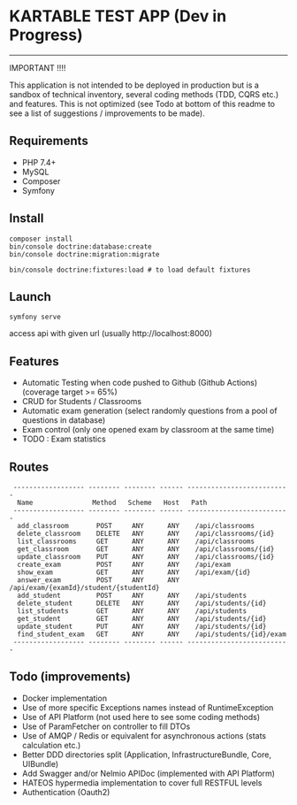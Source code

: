 # KARTABLE TEST APP (Dev in Progress)
---

IMPORTANT !!!! 

This application is not intended to be deployed in production but is a sandbox of technical inventory, 
several coding methods (TDD, CQRS etc.) and features. This is not optimized (see Todo at bottom of this readme
to see a list of suggestions / improvements to be made).

## Requirements 

- PHP 7.4+
- MySQL
- Composer
- Symfony

## Install 

```
composer install
bin/console doctrine:database:create
bin/console doctrine:migration:migrate

bin/console doctrine:fixtures:load # to load default fixtures
```

## Launch

```
symfony serve
```

access api with given url (usually http://localhost:8000)

## Features 

- Automatic Testing when code pushed to Github (Github Actions) (coverage target >= 65%)
- CRUD for Students / Classrooms
- Automatic exam generation (select randomly questions from a pool of questions in database)
- Exam control (only one opened exam by classroom at the same time)
- TODO : Exam statistics

## Routes

```
 ------------------ -------- -------- ------ --------------------------
  Name               Method   Scheme   Host   Path                     
 ------------------ -------- -------- ------ --------------------------
  add_classroom       POST     ANY      ANY    /api/classrooms
  delete_classroom    DELETE   ANY      ANY    /api/classrooms/{id}
  list_classrooms     GET      ANY      ANY    /api/classrooms
  get_classroom       GET      ANY      ANY    /api/classrooms/{id}
  update_classroom    PUT      ANY      ANY    /api/classrooms/{id}
  create_exam         POST     ANY      ANY    /api/exam
  show_exam           GET      ANY      ANY    /api/exam/{id}
  answer_exam         POST     ANY      ANY    /api/exam/{examId}/student/{studentId}
  add_student         POST     ANY      ANY    /api/students
  delete_student      DELETE   ANY      ANY    /api/students/{id}
  list_students       GET      ANY      ANY    /api/students
  get_student         GET      ANY      ANY    /api/students/{id}
  update_student      PUT      ANY      ANY    /api/students/{id}
  find_student_exam   GET      ANY      ANY    /api/students/{id}/exam
 ------------------ -------- -------- ------ --------------------------

```


## Todo (improvements)

- Docker implementation
- Use of more specific Exceptions names instead of RuntimeException
- Use of API Platform (not used here to see some coding methods)
- Use of ParamFetcher on controller to fill DTOs
- Use of AMQP / Redis or equivalent for asynchronous actions (stats calculation etc.)
- Better DDD directories split (Application, InfrastructureBundle, Core, UIBundle)
- Add Swagger and/or Nelmio APIDoc (implemented with API Platform)
- HATEOS hypermedia implementation to cover full RESTFUL levels
- Authentication (Oauth2)

